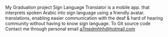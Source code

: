 My Graduation project 
 Sign Language Translator is a mobile app. that interprets spoken  Arabic into sign language using a friendly avatar.
translations, enabling easier communication with the deaf & hard of hearing community without having to know sign language.
To Git source code Contact me through personal email
a7medmhhh@hotmail.com
